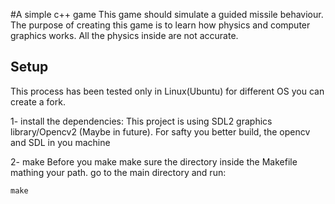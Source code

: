 #A simple c++ game
This game should simulate a guided missile behaviour.
The purpose of creating this game is to learn how physics and computer graphics works.
All the physics inside are not accurate.

## Setup
This process has been tested only in Linux(Ubuntu) for different OS you can create a fork. 

1- install the dependencies:
This project is using SDL2 graphics library/Opencv2 (Maybe in future). For safty you better build,
the opencv and SDL in you machine

2- make
Before you make make sure the directory inside the Makefile mathing your path.
go to the main directory and run:
```shell
make
```
